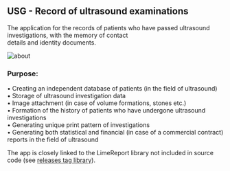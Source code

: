 ## USG - Record of ultrasound examinations
The application for the records of patients who have passed ultrasound investigations, with the memory of contact   
details and identity documents. 

![about](https://github.com/debalex77/USG/assets/148941267/6c4969d8-d5b9-4897-9847-90b426d7d4e3)  

### Purpose:  
• Creating an independent database of patients (in the field of ultrasound)  
• Storage of ultrasound investigation data  
• Image attachment (in case of volume formations, stones etc.)  
• Formation of the history of patients who have undergone ultrasound investigations  
• Generating unique print pattern of investigations  
• Generating both statistical and financial (in case of a commercial contract) reports in the field of ultrasound  

The app is closely linked to the LimeReport library not included in source code (see [releases tag library](https://github.com/debalex77/USG/releases/tag/library)).  

